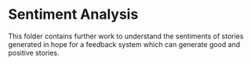 # Sentiment Analysis
This folder contains further work to understand the sentiments of stories generated in hope for a feedback system which can generate good and positive stories.
